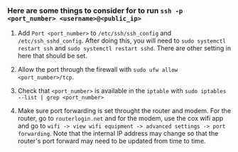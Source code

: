 ### Here are some things to consider for to run `ssh -p <port_number> <username>@<public_ip>`

1. Add `Port <port_number>` to `/etc/ssh/ssh_config` and `/etc/ssh_sshd_config`. 
   After doing this, you will need to `sudo systemctl restart ssh` and 
   `sudo systemctl restart sshd`. There are other setting in here that should be set.

2. Allow the port through the firewall with `sudo ufw allow <port_number>/tcp`.

3. Check that `<port_number>` is available in the `iptable` with
   `sudo iptables --list | grep <port_number>`

4. Make sure port forwarding is set throught the router and modem. For the router,
   go to `routerlogin.net` and for the modem, use the cox wifi app and go to 
   `wifi -> view wifi equipment -> advanced settings -> port forwarding`. Note that the
   internal IP address may change so that the router's port forward may need to be updated 
   from time to time.
